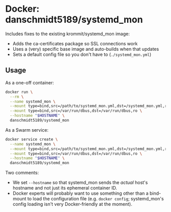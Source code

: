 # Docker: danschmidt5189/systemd_mon

Includes fixes to the existing krommit/systemd_mon image:

- Adds the ca-certificates package so SSL connections work
- Uses a (very) specific base image and auto-builds when that updates
- Sets a default config file so you don't have to (`./systemd_mon.yml`)

## Usage

As a one-off container:

```sh
docker run \
  --rm \
  --name systemd_mon \
  --mount type=bind,src=/path/to/systemd_mon.yml,dst=/systemd_mon.yml,ro \
  --mount type=bind,src=/var/run/dbus,dst=/var/run/dbus,ro \
  --hostname "$HOSTNAME" \
  danschmidt5189/systemd_mon
```

As a Swarm service:

```sh
docker service create \
  --name systemd_mon \
  --mount type=bind,src=/path/to/systemd_mon.yml,dst=/systemd_mon.yml,ro \
  --mount type=bind,src=/var/run/dbus,dst=/var/run/dbus,ro \
  --hostname "$HOSTNAME" \
  danschmidt5189/systemd_mon
```

Two comments:

- We set `--hostname` so that systemd_mon sends the _actual_ host's hostname and not just its ephemeral container ID.
- Docker experts will probably want to use something other than a bind-mount to load the configuration file (e.g. `docker config`; systemd_mon's config loading isn't very Docker-friendly at the moment).
